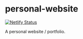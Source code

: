 # personal-website

[![Netlify Status](https://api.netlify.com/api/v1/badges/c6c1d046-f709-4efb-bed1-2261a44e9abc/deploy-status)](https://app.netlify.com/sites/remarkable-semifreddo-79300b/deploys)

A personal website / portfolio. 
